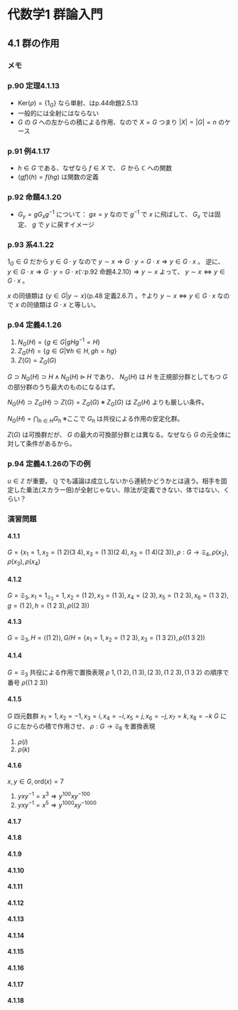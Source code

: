 # 代数学1 群論入門

## 4.1 群の作用

### メモ

### p.90 定理4.1.13

* $\mathrm{Ker}(\rho)=\{1_G\}$ なら単射、はp.44命題2.5.13
* 一般的には全射にはならない
* $G$ の $G$ への左からの積による作用、なので $X=G$ つまり $|X|=|G|=n$ のケース

### p.91 例4.1.17

* $h\in G$ である、なぜなら $f\in X$ で、 $G$ から $\mathbb{C}$ への関数
* $(gf)(h)=f(hg)$ は関数の定義

### p.92 命題4.1.20

* $G_y=gG_xg^{-1}$ について： $gx=y$ なので $g^{-1}$ で $x$ に飛ばして、 $G_x$ では固定、 $g$ で $y$ に戻すイメージ

### p.93 系4.1.22

$1_G \in G$ だから $y\in G\cdot y$ なので
$y\sim x \Rightarrow G\cdot y=G\cdot x\Rightarrow y\in G\cdot x$ 。
逆に、 $y \in G\cdot x\Rightarrow G\cdot y=G\cdot x(\because\text{p.92 命題4.2.10})\Rightarrow y\sim x$
よって、 $y\sim x\Leftrightarrow y\in G\cdot x$ 。

$x$ の同値類は $\{y\in G|y\sim x\}(\text{p.48 定義2.6.7})$ 。↑より $y\sim x\Leftrightarrow y\in G\cdot x$ なので $x$ の同値類は $G\cdot x$ と等しい。

### p.94 定義4.1.26

1. $N_G(H)=\{g\in G|gHg^{-1}=H\}$
2. $Z_G(H)=\{g\in G|\forall h\in H, gh=hg\}$
3. $Z(G)=Z_G(G)$

$G\supset N_G(H)\supset H \land N_G(H)\triangleright H$ であり、 $N_G(H)$ は $H$ を正規部分群としてもつ $G$ の部分群のうち最大のものになるはず。

$N_G(H)\supset Z_G(H)\supset Z(G)=Z_G(G)$ ※ $Z_G(G)$ は $Z_G(H)$ よりも厳しい条件。

$N_G(H) = \bigcap_{h\in H} G_h$ ※ここで $G_h$ は共役による作用の安定化群。

$Z(G)$ は可換群だが、 $G$ の最大の可換部分群とは異なる。なぜなら $G$ の元全体に対して条件があるから。

### p.94 定義4.1.26の下の例

$u\in\mathbb{Z}$ が重要。 $\mathbb{Q}$ でも議論は成立しないから連続かどうかとは違う。相手を固定した乗法(スカラー倍)が全射じゃない、除法が定義できない、体ではない、くらい？

### 演習問題

#### 4.1.1

$G=\{x_1=1,x_2=(1\;2)(3\;4),x_3=(1\;3)(2\;4),x_3=(1\;4)(2\;3)\}, \rho:G\rightarrow \mathfrak{S}_4, \rho(x_2),\rho(x_3),\rho(x_4)$

#### 4.1.2

$G=\mathfrak{S}_3, x_1=1_{\mathfrak{S}_3}=1, x_2=(1\;2), x_3=(1\;3), x_4=(2\;3), x_5=(1\;2\;3), x_6=(1\;3\;2), g=(1\;2), h=(1\;2\;3), \rho((2\;3))$

#### 4.1.3

$G=\mathfrak{S}_3,H=\langle(1\;2)\rangle,G/H=\{x_1=1,x_2=(1\;2\;3),x_3=(1\;3\;2)\},\rho((1\;3\;2))$

#### 4.1.4

$G=\mathfrak{S}_3$ 共役による作用で置換表現 $\rho$
$1,(1\;2),(1\;3),(2\;3),(1\;2\;3),(1\;3\;2)$ の順序で番号
$\rho((1\;2\;3))$

#### 4.1.5

$G$ 四元数群 $x_1=1, x_2=-1, x_3=i, x_4=-i, x_5=j, x_6=-j, x_7=k, x_8=-k$
$G$ に $G$ に左からの積で作用させ、 $\rho:G\rightarrow\mathfrak{S}_8$ を置換表現

1. $\rho(i)$
2. $\rho(k)$

#### 4.1.6

$x,y\in G, \mathrm{ord}(x)=7$

1. $yxy^{-1}=x^3\Rightarrow y^{100}xy^{-100}$
2. $yxy^{-1}=x^5\Rightarrow y^{1000}xy^{-1000}$

#### 4.1.7

#### 4.1.8

#### 4.1.9

#### 4.1.10

#### 4.1.11

#### 4.1.12

#### 4.1.13

#### 4.1.14

#### 4.1.15

#### 4.1.16

#### 4.1.17

#### 4.1.18
